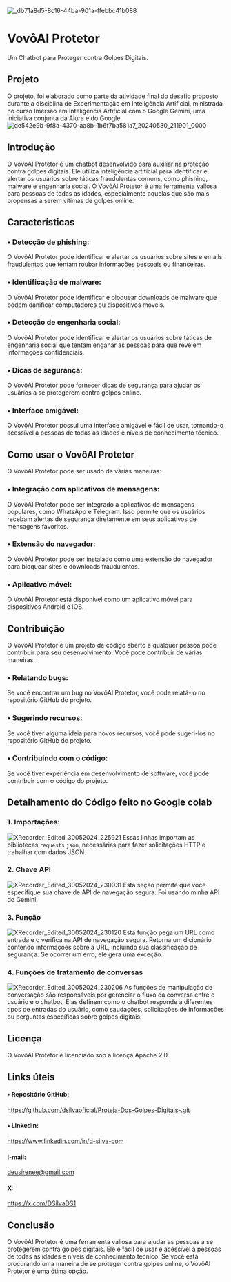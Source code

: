 ![_db71a8d5-8c16-44ba-901a-ffebbc41b088](https://github.com/dsilvaoficial/Proteja-Dos-Golpes-Digitais-/assets/170318768/6acbc1b1-0585-4364-9c7f-13517486b986)

# VovôAI Protetor

Um Chatbot para Proteger contra Golpes Digitais.

## Projeto
O projeto, foi elaborado como parte da atividade final do desafio proposto durante a disciplina de Experimentação em Inteligência Artificial, ministrada no curso Imersão em Inteligência Artificial com o Google Gemini, uma iniciativa conjunta da Alura e do Google.
![de542e9b-9f8a-4370-aa8b-1b6f7ba581a7_20240530_211901_0000](https://github.com/dsilvaoficial/Proteja-Dos-Golpes-Digitais-/assets/170318768/37d4ee33-2437-4209-9a93-8cd112fa0b91)


## Introdução 

O VovôAI Protetor é um chatbot desenvolvido para auxiliar na proteção contra golpes digitais. Ele utiliza inteligência artificial para identificar e alertar os usuários sobre táticas fraudulentas comuns, como phishing, malware e engenharia social. O VovôAI Protetor é uma ferramenta valiosa para pessoas de todas as idades, especialmente aquelas que são mais propensas a serem vítimas de golpes online. 

## Características 

### • Detecção de phishing:
O VovôAI Protetor pode identificar e alertar os usuários sobre sites e emails fraudulentos que tentam roubar informações pessoais ou financeiras. 

### • Identificação de malware: 
O VovôAI Protetor pode identificar e bloquear downloads de malware que podem danificar computadores ou dispositivos móveis. 

### • Detecção de engenharia social: 
O VovôAI Protetor pode identificar e alertar os usuários sobre táticas de engenharia social que tentam enganar as pessoas para que revelem informações confidenciais. 

### • Dicas de segurança: 
O VovôAI Protetor pode fornecer dicas de segurança para ajudar os usuários a se protegerem contra golpes online. 

### • Interface amigável: 
O VovôAI Protetor possui uma interface amigável e fácil de usar, tornando-o acessível a pessoas de todas as idades e níveis de conhecimento técnico. 

## Como usar o VovôAI Protetor 

O VovôAI Protetor pode ser usado de várias maneiras: 

### • Integração com aplicativos de mensagens: 
O VovôAI Protetor pode ser integrado a aplicativos de mensagens populares, como WhatsApp e Telegram. Isso permite que os usuários recebam alertas de segurança diretamente em seus aplicativos de mensagens favoritos. 

### • Extensão do navegador: 
O VovôAI Protetor pode ser instalado como uma extensão do navegador para bloquear sites e downloads fraudulentos. 

### • Aplicativo móvel: 
O VovôAI Protetor está disponível como um aplicativo móvel para dispositivos Android e iOS. 

## Contribuição 

O VovôAI Protetor é um projeto de código aberto e qualquer pessoa pode contribuir para seu desenvolvimento. Você pode contribuir de várias maneiras: 

### • Relatando bugs: 
Se você encontrar um bug no VovôAI Protetor, você pode relatá-lo no repositório GitHub do projeto. 

### • Sugerindo recursos: 
Se você tiver alguma ideia para novos recursos, você pode sugeri-los no repositório GitHub do projeto. 

### • Contribuindo com o código: 
Se você tiver experiência em desenvolvimento de software, você pode contribuir com o código do projeto.

## Detalhamento do Código feito no Google colab
### 1. Importações:
![XRecorder_Edited_30052024_225921](https://github.com/dsilvaoficial/Proteja-Dos-Golpes-Digitais-/assets/170318768/4bd9ceeb-cd23-47fd-8679-876dd4324b15)
Essas linhas importam as bibliotecas `requests` `json`, necessárias para fazer solicitações HTTP e trabalhar com dados JSON.

### 2. Chave API
![XRecorder_Edited_30052024_230031](https://github.com/dsilvaoficial/Proteja-Dos-Golpes-Digitais-/assets/170318768/7567a508-1fb4-4682-82d0-d2f2677269be)
Esta seção permite que você especifique sua chave de API de navegação segura. Foi usando minha API do Gemini.

### 3. Função
![XRecorder_Edited_30052024_230120](https://github.com/dsilvaoficial/Proteja-Dos-Golpes-Digitais-/assets/170318768/409c8f45-1f6f-40f3-b321-bb5cbba7bef5)
Esta função pega um URL como entrada e o verifica na API de navegação segura. Retorna um dicionário contendo informações sobre a URL, incluindo sua classificação de segurança. Se ocorrer um erro, ele gera uma exceção.

### 4. Funções de tratamento de conversas
![XRecorder_Edited_30052024_230206](https://github.com/dsilvaoficial/Proteja-Dos-Golpes-Digitais-/assets/170318768/23353663-4255-41f1-99c3-1fddfa1571cc)
As funções de manipulação de conversação são responsáveis por gerenciar o fluxo da conversa entre o usuário e o chatbot. Elas definem como o chatbot responde a diferentes tipos de entradas do usuário, como saudações, solicitações de informações ou perguntas específicas sobre golpes digitais.


## Licença 

O VovôAI Protetor é licenciado sob a licença Apache 2.0. 


## Links úteis 

#### • Repositório GitHub: 
https://github.com/dsilvaoficial/Proteja-Dos-Golpes-Digitais-.git
#### • LinkedIn:
https://www.linkedin.com/in/d-silva-com
#### I-mail:
deusirenee@gmail.com
#### X:
https://x.com/DSilvaDS1

## Conclusão 

O VovôAI Protetor é uma ferramenta valiosa para ajudar as pessoas a se protegerem contra golpes digitais. Ele é fácil de usar e acessível a pessoas de todas as idades e níveis de conhecimento técnico. Se você está procurando uma maneira de se proteger contra golpes online, o VovôAI Protetor é uma ótima opção.
